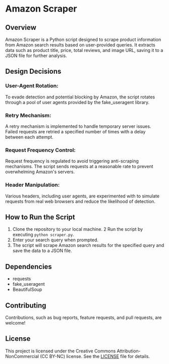 # Amazon Scraper

## Overview
Amazon Scraper is a Python script designed to scrape product information from Amazon search results based on user-provided queries. It extracts data such as product title, price, total reviews, and image URL, saving it to a JSON file for further analysis.

## Design Decisions
### User-Agent Rotation:
To evade detection and potential blocking by Amazon, the script rotates through a pool of user agents provided by the fake_useragent library.

### Retry Mechanism:
A retry mechanism is implemented to handle temporary server issues. Failed requests are retried a specified number of times with a delay between each attempt.

### Request Frequency Control:
Request frequency is regulated to avoid triggering anti-scraping mechanisms. The script sends requests at a reasonable rate to prevent overwhelming Amazon's servers.

### Header Manipulation:
Various headers, including user agents, are experimented with to simulate requests from real web browsers and reduce the likelihood of detection.

## How to Run the Script
1. Clone the repository to your local machine.
2 Run the script by executing `python scraper.py`.
3. Enter your search query when prompted.
4. The script will scrape Amazon search results for the specified query and save the data to a JSON file.

## Dependencies
- requests
- fake_useragent
- BeautifulSoup

## Contributing
Contributions, such as bug reports, feature requests, and pull requests, are welcome! 

## License
This project is licensed under the Creative Commons Attribution-NonCommercial (CC BY-NC) license. See the [LICENSE](LICENSE) file for details.
